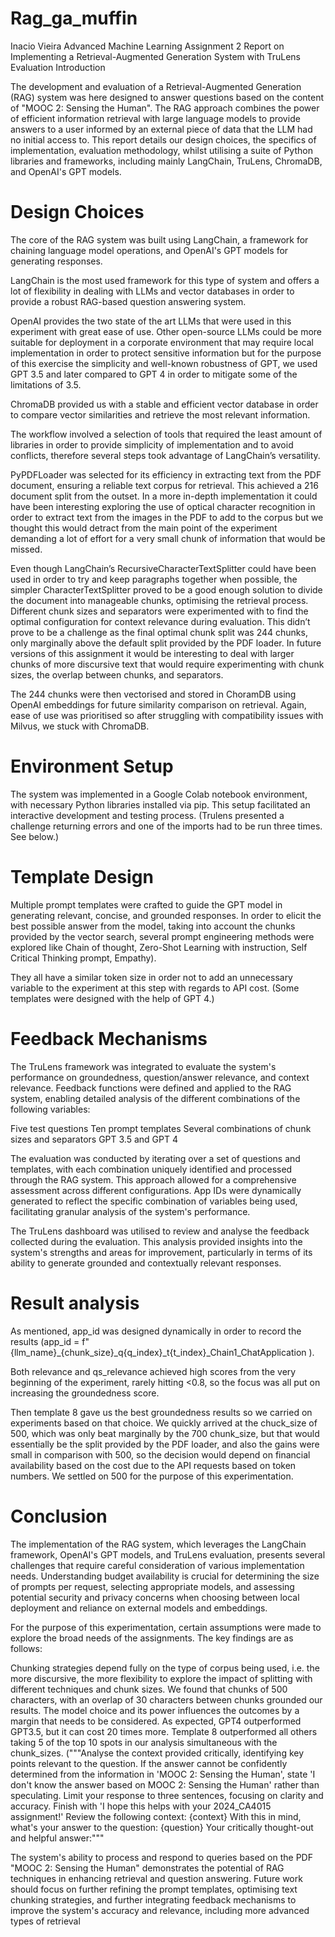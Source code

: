 # Rag_ga_muffin

Inacio Vieira
Advanced Machine Learning
Assignment 2
Report on Implementing a Retrieval-Augmented Generation System with TruLens Evaluation
Introduction

The development and evaluation of a Retrieval-Augmented Generation (RAG) system was here designed to answer questions based on the content of "MOOC 2: Sensing the Human". The RAG approach combines the power of efficient information retrieval with large language models to provide answers to a user informed by an external piece of data that the LLM had no initial access to. This report details our design choices, the specifics of implementation, evaluation methodology, whilst utilising a suite of Python libraries and frameworks, including mainly LangChain, TruLens, ChromaDB, and OpenAI's GPT models.

# Design Choices

The core of the RAG system was built using LangChain, a framework for chaining language model operations, and OpenAI's GPT models for generating responses. 

LangChain is the most used framework for this type of system and offers a lot of flexibility in dealing with LLMs and vector databases in order to provide a robust RAG-based question answering system.

OpenAI provides the two state of the art LLMs that were used in this experiment with great ease of use. Other open-source LLMs could be more suitable for deployment in a corporate environment that may require local implementation in order to protect sensitive information but for the purpose of this exercise the simplicity and well-known robustness of GPT, we used GPT 3.5 and later compared to GPT 4 in order to mitigate some of the limitations of 3.5.

ChromaDB provided us with a stable and efficient vector database in order to compare vector similarities and retrieve the most relevant information.

The workflow involved a selection of tools that required the least amount of libraries in order to provide simplicity of implementation and to avoid conflicts, therefore several steps took advantage of LangChain’s versatility.

PyPDFLoader was selected for its efficiency in extracting text from the PDF document, ensuring a reliable text corpus for retrieval. This achieved a 216 document split from the outset. In a more in-depth implementation it could have been interesting exploring the use of optical character recognition in order to extract text from the images in the PDF to add to the corpus but we thought this would detract from the main point of the experiment demanding a lot of effort for a very small chunk of information that would be missed.

Even though LangChain’s RecursiveCharacterTextSplitter could have been used in order to try and keep paragraphs together when possible, the simpler CharacterTextSplitter proved to be a good enough solution to divide the document into manageable chunks, optimising the retrieval process. Different chunk sizes and separators were experimented with to find the optimal configuration for context relevance during evaluation. This didn’t prove to be a challenge as the final optimal chunk split was 244 chunks, only marginally above the default split provided by the PDF loader. In future versions of this assignment it would be interesting to deal with larger chunks of more discursive text that would require experimenting with chunk sizes, the overlap between chunks, and separators.

The 244 chunks were then vectorised and stored in ChoramDB using OpenAI embeddings for future similarity comparison on retrieval. Again, ease of use was prioritised so after struggling with compatibility issues with Milvus, we stuck with ChromaDB.

# Environment Setup

The system was implemented in a Google Colab notebook environment, with necessary Python libraries installed via pip. This setup facilitated an interactive development and testing process. (Trulens presented a challenge returning errors and one of the imports had to be run three times. See below.)



# Template Design

Multiple prompt templates were crafted to guide the GPT model in generating relevant, concise, and grounded responses. In order to elicit the best possible answer from the model, taking into account the chunks provided by the vector search, several prompt engineering methods were explored like Chain of thought, Zero-Shot Learning with instruction, Self Critical Thinking prompt, Empathy).

They all have a similar token size in order not to add an unnecessary variable to the experiment at this step with regards to API cost. (Some templates were designed with the help of GPT 4.)


# Feedback Mechanisms

The TruLens framework was integrated to evaluate the system's performance on groundedness, question/answer relevance, and context relevance. Feedback functions were defined and applied to the RAG system, enabling detailed analysis of the different combinations of the following variables:

Five test questions
Ten prompt templates
Several combinations of chunk sizes and separators
GPT 3.5 and GPT 4


The evaluation was conducted by iterating over a set of questions and templates, with each combination uniquely identified and processed through the RAG system. This approach allowed for a comprehensive assessment across different configurations. App IDs were dynamically generated to reflect the specific combination of variables being used, facilitating granular analysis of the system's performance.

The TruLens dashboard was utilised to review and analyse the feedback collected during the evaluation. This analysis provided insights into the system's strengths and areas for improvement, particularly in terms of its ability to generate grounded and contextually relevant responses.

# Result analysis

As mentioned, app_id was designed dynamically in order to record the results 
(app_id = f"{llm_name}_{chunk_size}_q{q_index}_t{t_index}_Chain1_ChatApplication
).

Both relevance and qs_relevance achieved high scores from the very beginning of the experiment, rarely hitting <0.8, so the focus was all put on increasing the groundedness score. 

Then template 8 gave us the best groundedness results so we carried on experiments based on that choice. We quickly arrived at the chuck_size of 500, which was only beat marginally by the 700 chunk_size, but that would essentially be the split provided by the PDF loader, and also the gains were small in comparison with 500, so the decision would depend on financial availability based on the cost due to the API requests based on token numbers. We settled on 500 for the purpose of this experimentation.


# Conclusion

The implementation of the RAG system, which leverages the LangChain framework, OpenAI's GPT models, and TruLens evaluation, presents several challenges that require careful consideration of various implementation needs. Understanding budget availability is crucial for determining the size of prompts per request, selecting appropriate models, and assessing potential security and privacy concerns when choosing between local deployment and reliance on external models and embeddings.

For the purpose of this experimentation, certain assumptions were made to explore the broad needs of the assignments. The key findings are as follows:

Chunking strategies depend fully on the type of corpus being used, i.e. the more discursive, the more flexibility to explore the impact of splitting with different techniques and chunk sizes. We found that chunks of 500 characters, with an overlap of 30 characters between chunks grounded our results.
The model choice and its power influences the outcomes by a margin that needs to be considered. As expected, GPT4 outperformed GPT3.5, but it can cost 20 times more.
Template 8 outperformed all others taking 5 of the top 10 spots in our analysis simultaneous with the chunk_sizes. ("""Analyse the context provided critically, identifying key points relevant to the question. If the answer cannot be confidently determined from the information in 'MOOC 2: Sensing the Human', state 'I don't know the answer based on MOOC 2: Sensing the Human' rather than speculating. Limit your response to three sentences, focusing on clarity and accuracy. Finish with 'I hope this helps with your 2024_CA4015 assignment!' Review the following context:
{context}
With this in mind, what's your answer to the question: {question}
Your critically thought-out and helpful answer:"""


The system's ability to process and respond to queries based on the PDF "MOOC 2: Sensing the Human" demonstrates the potential of RAG techniques in enhancing retrieval and question answering. Future work should focus on further refining the prompt templates, optimising text chunking strategies, and further integrating feedback mechanisms to improve the system's accuracy and relevance, including more advanced types of retrieval


